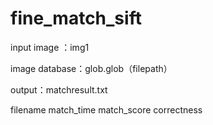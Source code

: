 # fine_match_sift

input image ：img1

image database：glob.glob（filepath）

output：matchresult.txt

filename     match_time   match_score     correctness

